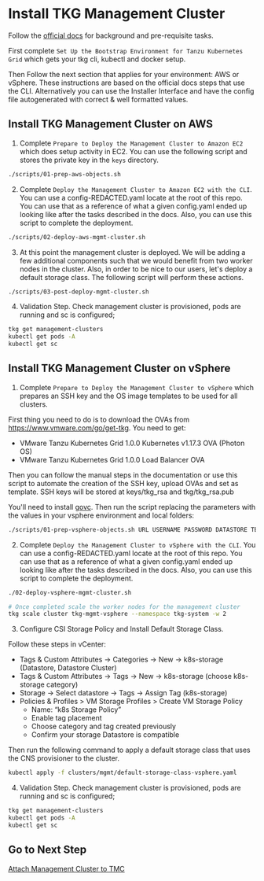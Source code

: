 # Install TKG Management Cluster

Follow the [official docs](https://docs.vmware.com/en/VMware-Tanzu-Kubernetes-Grid/index.html) for background and pre-requisite tasks.

First complete `Set Up the Bootstrap Environment for Tanzu Kubernetes Grid` which gets your tkg cli, kubectl and docker setup.

Then Follow the next section that applies for your environment: AWS or vSphere. These instructions are based on the official docs steps that use the CLI. Alternatively you can use the Installer Interface and have the config file autogenerated with correct & well formatted values.

## Install TKG Management Cluster on AWS

1. Complete `Prepare to Deploy the Management Cluster to Amazon EC2` which does setup activity in EC2. You can use the following script and stores the private key in the `keys` directory.

```bash
./scripts/01-prep-aws-objects.sh
```

2. Complete `Deploy the Management Cluster to Amazon EC2 with the CLI`. You can use a config-REDACTED.yaml locate at the root of this repo.  You can use that as a reference of what a given config.yaml ended up looking like after the tasks described in the docs.  Also, you can use this script to complete the deployment.

```bash
./scripts/02-deploy-aws-mgmt-cluster.sh
```

3. At this point the management cluster is deployed.  We will be adding a few additional components such that we would benefit from two worker nodes in the cluster.  Also, in order to be nice to our users, let's deploy a default storage class.  The following script will perform these actions.

```bash
./scripts/03-post-deploy-mgmt-cluster.sh
```

4. Validation Step. Check management cluster is provisioned, pods are running and sc is configured;

```bash
tkg get management-clusters
kubectl get pods -A
kubectl get sc
```

## Install TKG Management Cluster on vSphere

1. Complete `Prepare to Deploy the Management Cluster to vSphere` which prepares an SSH key and the OS image templates to be used for all clusters.

First thing you need to do is to download the OVAs from https://www.vmware.com/go/get-tkg. You need to get:
- VMware Tanzu Kubernetes Grid 1.0.0 Kubernetes v1.17.3 OVA (Photon OS)
- VMware Tanzu Kubernetes Grid 1.0.0 Load Balancer OVA

Then you can follow the manual steps in the documentation or use this script to automate the creation of the SSH key, upload OVAs and set as template. SSH keys will be stored at keys/tkg_rsa and tkg/tkg_rsa.pub

You'll need to install [govc](https://github.com/vmware/govmomi/tree/master/govc#installation). Then run the script replacing the parameters with the values in your vsphere environment and local folders:

```bash
./scripts/01-prep-vsphere-objects.sh URL USERNAME PASSWORD DATASTORE TEMPLATE_FOLDER OVA_FOLDER
```

2. Complete `Deploy the Management Cluster to vSphere with the CLI`. You can use a config-REDACTED.yaml locate at the root of this repo.  You can use that as a reference of what a given config.yaml ended up looking like after the tasks described in the docs.  Also, you can use this script to complete the deployment.

```bash
./02-deploy-vsphere-mgmt-cluster.sh

# Once completed scale the worker nodes for the management cluster
tkg scale cluster tkg-mgmt-vsphere --namespace tkg-system -w 2
```

3. Configure CSI Storage Policy and Install Default Storage Class.

Follow these steps in vCenter:
- Tags & Custom Attributes -> Categories -> New -> k8s-storage (Datastore, Datastore Cluster)
- Tags & Custom Attributes -> Tags -> New -> k8s-storage (choose k8s-storage category)
- Storage -> Select datastore -> Tags -> Assign Tag (k8s-storage)
- Policies & Profiles > VM Storage Profiles > Create VM Storage Policy
  - Name: “k8s Storage Policy”
  - Enable tag placement
  - Choose category and tag created previously
  - Confirm your storage Datastore is compatible

Then run the following command to apply a default storage class that uses the CNS provisioner to the cluster.

```bash
kubectl apply -f clusters/mgmt/default-storage-class-vsphere.yaml
```

4. Validation Step. Check management cluster is provisioned, pods are running and sc is configured;

```bash
tkg get management-clusters
kubectl get pods -A
kubectl get sc
```

## Go to Next Step

[Attach Management Cluster to TMC](docs/mgmt-cluster/02_attach_tmc_mgmt.md)